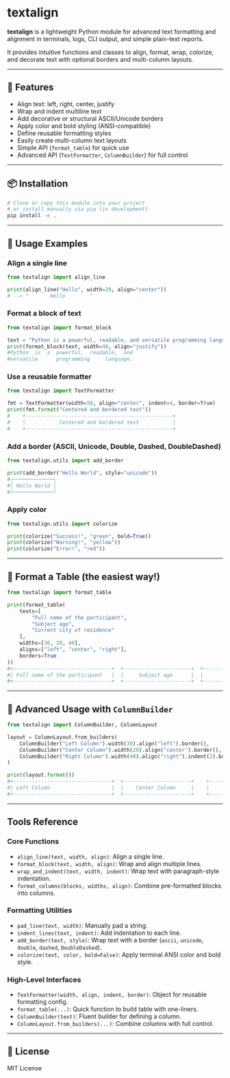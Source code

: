 
# textalign

**textalign** is a lightweight Python module for advanced text formatting and alignment in terminals, logs, CLI output, and simple plain-text reports.

It provides intuitive functions and classes to align, format, wrap, colorize, and decorate text with optional borders and multi-column layouts.

---

## 🚀 Features

- Align text: left, right, center, justify
- Wrap and indent multiline text
- Add decorative or structural ASCII/Unicode borders
- Apply color and bold styling (ANSI-compatible)
- Define reusable formatting styles
- Easily create multi-column text layouts
- Simple API (`format_table`) for quick use
- Advanced API (`TextFormatter`, `ColumnBuilder`) for full control

---

## 📦 Installation

```bash
# Clone or copy this module into your project
# or install manually via pip (in development)
pip install -e .
```

---

## 🧰 Usage Examples

### Align a single line

```python
from textalign import align_line

print(align_line("Hello", width=20, align="center"))
# --> "       Hello        "
```

### Format a block of text

```python
from textalign import format_block

text = "Python is a powerful, readable, and versatile programming language."
print(format_block(text, width=40, align="justify"))
#Python  is  a  powerful,  readable,  and
#versatile      programming     language.

```

### Use a reusable formatter

```python
from textalign import TextFormatter

fmt = TextFormatter(width=50, align="center", indent=4, border=True)
print(fmt.format("Centered and bordered text"))
#    +------------------------------------------------+
#    |           Centered and bordered text           |
#    +------------------------------------------------+

```

### Add a border (ASCII, Unicode, Double, Dashed, DoubleDashed)

```python
from textalign.utils import add_border

print(add_border("Hello World", style="unicode"))
#┌─────────────┐
#│ Hello World │
#└─────────────┘

```

### Apply color

```python
from textalign.utils import colorize

print(colorize("Success!", "green", bold=True))
print(colorize("Warning!", "yellow"))
print(colorize("Error!", "red"))
```

---

## 🧱 Format a Table (the easiest way!)

```python
from textalign import format_table

print(format_table(
    texts=[
        "Full name of the participant",
        "Subject age",
        "Current city of residence"
    ],
    widths=[30, 20, 40],
    aligns=["left", "center", "right"],
    borders=True
))
#+--------------------------------+  +----------------------+  +------------------------------------------+
#| Full name of the participant   |  |     Subject age      |  |                Current city of residence |
#+--------------------------------+  +----------------------+  +------------------------------------------+
```

---

## 🧪 Advanced Usage with `ColumnBuilder`

```python
from textalign import ColumnBuilder, ColumnLayout

layout = ColumnLayout.from_builders(
    ColumnBuilder("Left Column").width(30).align("left").border(),
    ColumnBuilder("Center Column").width(20).align("center").border(),
    ColumnBuilder("Right Column").width(40).align("right").indent(2).border()
)

print(layout.format())
#+--------------------------------+  +----------------------+    +----------------------------------------+
#| Left Column                    |  |    Center Column     |    |                           Right Column |
#+--------------------------------+  +----------------------+    +----------------------------------------+

```

---

## Tools Reference

### Core Functions
- `align_line(text, width, align)`: Align a single line.
- `format_block(text, width, align)`: Wrap and align multiple lines.
- `wrap_and_indent(text, width, indent)`: Wrap text with paragraph-style indentation.
- `format_columns(blocks, widths, align)`: Combine pre-formatted blocks into columns.

### Formatting Utilities
- `pad_line(text, width)`: Manually pad a string.
- `indent_lines(text, indent)`: Add indentation to each line.
- `add_border(text, style)`: Wrap text with a border (`ascii`, `unicode`, `double`, `dashed`, `DoubleDashed`).
- `colorize(text, color, bold=False)`: Apply terminal ANSI color and bold style.

### High-Level Interfaces
- `TextFormatter(width, align, indent, border)`: Object for reusable formatting config.
- `format_table(...)`: Quick function to build table with one-liners.
- `ColumnBuilder(text)`: Fluent builder for defining a column.
- `ColumnLayout.from_builders(...)`: Combine columns with full control.

---

## 📃 License

MIT License
